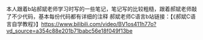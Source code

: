 本人跟着b站郝斌老师学习时写的一些笔记，笔记写的比较粗糙，跟着郝斌老师敲了不少代码，基本每份代码都有详细的注释
郝斌老师C语言b站链接：【《郝斌C语言自学教程》】https://www.bilibili.com/video/BV1os411h77o?vd_source=a354c88e201b71babc56e18f049f13be
